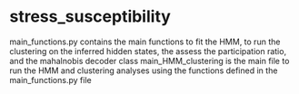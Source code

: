 # stress_susceptibility


main_functions.py contains the main functions to fit the HMM, to run the clustering on the inferred hidden states, the assess the participation ratio, and the mahalnobis decoder class
main_HMM_clustering is the main file to run the HMM and clustering analyses using the functions defined in the main_functions.py file 
